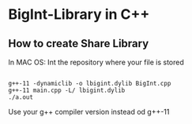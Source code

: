 # BigInt-Library in C++
## How to create Share Library 
<p>In MAC OS: Int the repository where your file is stored</p>

<pre><code>
g++-11 -dynamiclib -o lbigint.dylib BigInt.cpp
g++-11 main.cpp -L/ lbigint.dylib
./a.out
</code></pre>

<p> Use your g++ compiler version instead od g++-11 </p>
